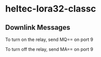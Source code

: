 # heltec-lora32-classc

## Downlink Messages

To turn on the relay, send MQ== on port 9

To turn off the relay, send MA== on port 9
